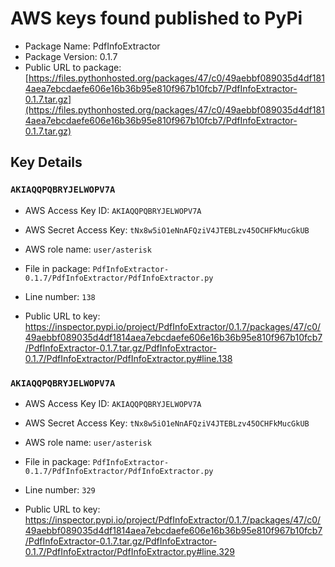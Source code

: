 # AWS keys found published to PyPi

* Package Name: PdfInfoExtractor
* Package Version: 0.1.7
* Public URL to package: [https://files.pythonhosted.org/packages/47/c0/49aebbf089035d4df1814aea7ebcdaefe606e16b36b95e810f967b10fcb7/PdfInfoExtractor-0.1.7.tar.gz](https://files.pythonhosted.org/packages/47/c0/49aebbf089035d4df1814aea7ebcdaefe606e16b36b95e810f967b10fcb7/PdfInfoExtractor-0.1.7.tar.gz)

## Key Details

### `AKIAQQPQBRYJELWOPV7A`

* AWS Access Key ID: `AKIAQQPQBRYJELWOPV7A`
* AWS Secret Access Key: `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` 
* AWS role name: `user/asterisk`
* File in package: `PdfInfoExtractor-0.1.7/PdfInfoExtractor/PdfInfoExtractor.py`
* Line number: `138`

* Public URL to key: https://inspector.pypi.io/project/PdfInfoExtractor/0.1.7/packages/47/c0/49aebbf089035d4df1814aea7ebcdaefe606e16b36b95e810f967b10fcb7/PdfInfoExtractor-0.1.7.tar.gz/PdfInfoExtractor-0.1.7/PdfInfoExtractor/PdfInfoExtractor.py#line.138



### `AKIAQQPQBRYJELWOPV7A`

* AWS Access Key ID: `AKIAQQPQBRYJELWOPV7A`
* AWS Secret Access Key: `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` 
* AWS role name: `user/asterisk`
* File in package: `PdfInfoExtractor-0.1.7/PdfInfoExtractor/PdfInfoExtractor.py`
* Line number: `329`

* Public URL to key: https://inspector.pypi.io/project/PdfInfoExtractor/0.1.7/packages/47/c0/49aebbf089035d4df1814aea7ebcdaefe606e16b36b95e810f967b10fcb7/PdfInfoExtractor-0.1.7.tar.gz/PdfInfoExtractor-0.1.7/PdfInfoExtractor/PdfInfoExtractor.py#line.329


